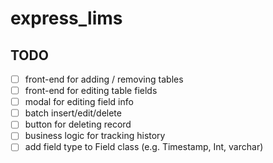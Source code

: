 # express_lims

## TODO

- [ ] front-end for adding / removing tables
- [ ] front-end for editing table fields
- [ ] modal for editing field info
- [ ] batch insert/edit/delete
- [ ] button for deleting record
- [ ] business logic for tracking history
- [ ] add field type to Field class (e.g. Timestamp, Int, varchar)
